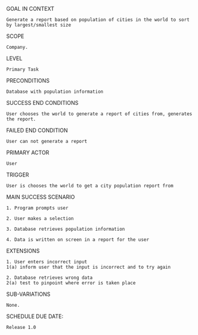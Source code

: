 GOAL IN CONTEXT

	Generate a report based on population of cities in the world to sort by largest/smallest size

SCOPE

	Company.

LEVEL

	Primary Task

PRECONDITIONS

	Database with population information

SUCCESS END CONDITIONS

	User chooses the world to generate a report of cities from, generates the report.

FAILED END CONDITION

	User can not generate a report

PRIMARY ACTOR

	User

TRIGGER

	User is chooses the world to get a city population report from

MAIN SUCCESS SCENARIO

	1. Program prompts user

	2. User makes a selection

	3. Database retrieves population information

	4. Data is written on screen in a report for the user

EXTENSIONS

	1. User enters incorrect input
	1(a) inform user that the input is incorrect and to try again

	2. Database retrieves wrong data
	2(a) test to pinpoint where error is taken place

SUB-VARIATIONS

	None.

SCHEDULE DUE DATE:

	Release 1.0

